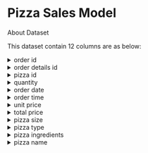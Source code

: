 # Pizza Sales Model

About Dataset

This dataset contain 12 columns are as below:

<details><summary> order id </summary>
<p>
Unique identifier for each order placed by a table
</p>
</details>

<details><summary> order details id </summary>
<p>
Unique identifier for each pizza placed within each order (pizzas of the same type and size are kept in the same row, and the quantity increases)
</p>
</details>

<details><summary> pizza id </summary>
<p>
Unique key identifier that ties the pizza ordered to its details, like size and price
</p>
</details>

<details><summary> quantity </summary>
<p>
Quantity ordered for each pizza of the same type and size
</p>
</details>

<details><summary> order date </summary>
<p>
Date the order was placed (entered into the system prior to cooking & serving)
</p>
</details>

<details><summary> order time </summary>
<p>
Time the order was placed (entered into the system prior to cooking & serving)
</p>
</details>

<details><summary> unit price </summary>
<p>
Price of the pizza in USD
</p>
</details>

<details><summary> total price </summary>
<p>
unit_price * quantity
</p>
</details>

<details><summary> pizza size </summary>
<p>
Size of the pizza (Small, Medium, Large, X Large, or XX Large)
</p>
</details>

<details><summary> pizza type </summary>
<p>
Unique key identifier that ties the pizza ordered to its details, like size and price
</p>
</details>

<details><summary> pizza ingredients </summary>
<p>
ingredients used in the pizza as shown in the menu (they all include Mozzarella Cheese, even if not specified; and they all include Tomato Sauce, 
unless another sauce is specified)</p>
</details>

<details><summary> pizza name </summary>
<p>
Name of the pizza as shown in the menu</p>
</details>
